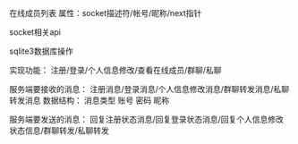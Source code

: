 在线成员列表
属性：socket描述符/帐号/昵称/next指针

socket相关api

sqlite3数据库操作

实现功能：
注册/登录/个人信息修改/查看在线成员/群聊/私聊

服务端要接收的消息：
注册消息/登录消息/个人信息修改消息/群聊转发消息/私聊转发消息
数据结构：
消息类型
账号
密码
昵称


服务端要发送的消息：
回复注册状态消息/回复登录状态消息/回复个人信息修改状态信息/群聊转发/私聊转发

